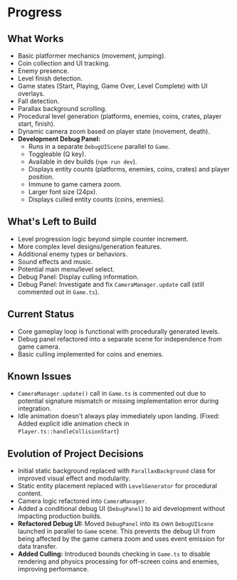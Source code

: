 # Progress

## What Works

- Basic platformer mechanics (movement, jumping).
- Coin collection and UI tracking.
- Enemy presence.
- Level finish detection.
- Game states (Start, Playing, Game Over, Level Complete) with UI overlays.
- Fall detection.
- Parallax background scrolling.
- Procedural level generation (platforms, enemies, coins, crates, player start, finish).
- Dynamic camera zoom based on player state (movement, death).
- **Development Debug Panel:**
  - Runs in a separate `DebugUIScene` parallel to `Game`.
  - Toggleable (Q key).
  - Available in dev builds (`npm run dev`).
  - Displays entity counts (platforms, enemies, coins, crates) and player position.
  - Immune to game camera zoom.
  - Larger font size (24px).
  - Displays culled entity counts (coins, enemies).

## What's Left to Build

- Level progression logic beyond simple counter increment.
- More complex level designs/generation features.
- Additional enemy types or behaviors.
- Sound effects and music.
- Potential main menu/level select.
- Debug Panel: Display culling information.
- Debug Panel: Investigate and fix `CameraManager.update` call (still commented out in `Game.ts`).

## Current Status

- Core gameplay loop is functional with procedurally generated levels.
- Debug panel refactored into a separate scene for independence from game camera.
- Basic culling implemented for coins and enemies.

## Known Issues

- `CameraManager.update()` call in `Game.ts` is commented out due to potential signature mismatch or missing implementation error during integration.
- Idle animation doesn't always play immediately upon landing. (Fixed: Added explicit idle animation check in `Player.ts::handleCollisionStart`)

## Evolution of Project Decisions

- Initial static background replaced with `ParallaxBackground` class for improved visual effect and modularity.
- Static entity placement replaced with `LevelGenerator` for procedural content.
- Camera logic refactored into `CameraManager`.
- Added a conditional debug UI (`DebugPanel`) to aid development without impacting production builds.
- **Refactored Debug UI:** Moved `DebugPanel` into its own `DebugUIScene` launched in parallel to `Game` scene. This prevents the debug UI from being affected by the game camera zoom and uses event emission for data transfer.
- **Added Culling:** Introduced bounds checking in `Game.ts` to disable rendering and physics processing for off-screen coins and enemies, improving performance.

